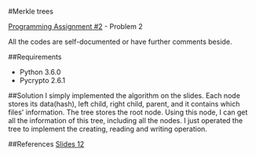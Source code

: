 #Merkle trees

[Programming Assignment #2](https://piazza-resources.s3.amazonaws.com/ixp1n5argll6bp/j0kbmhds71h4ws/prog2.pdf?AWSAccessKeyId=AKIAIEDNRLJ4AZKBW6HA&Expires=1491028922&Signature=UvemW2YNv0nZM2y4FoRNWweGfW0%3D) - Problem 2

All the codes are self-documented or have further comments beside. 

##Requirements
- Python 3.6.0
- Pycrypto 2.6.1

##Solution
I simply implemented the algorithm on the slides. Each node stores its data(hash), left child, right child, parent, and it contains which files' information. The tree stores the root node. Using this node, I can get all the information of this tree, including all the nodes. I just operated the tree to implement the creating, reading and writing operation.

##References
[Slides 12](https://piazza-resources.s3.amazonaws.com/ixp1n5argll6bp/izm7tyj3ppf5iv/CS477012.pdf?AWSAccessKeyId=AKIAIEDNRLJ4AZKBW6HA&Expires=1491030317&Signature=ylIypPovgwA9dP0upziLeQk4AtY%3D)

